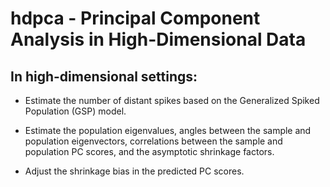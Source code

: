# hdpca - Principal Component Analysis in High-Dimensional Data

## In high-dimensional settings:

+ Estimate the number of distant spikes based on the Generalized Spiked Population (GSP) model.
	
+ Estimate the population eigenvalues, angles between the sample and population eigenvectors, correlations between the sample and population PC scores, and the asymptotic shrinkage factors.
	
+ Adjust the shrinkage bias in the predicted PC scores.
